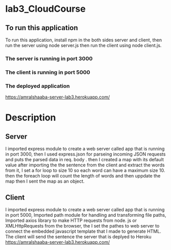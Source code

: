 # lab3_CloudCourse


## To run this application
 To run this application, install npm in the both sides server and client, then run the server using node server.js then run the client using node client.js.
 
### The server is running in port 3000
### The client is running in port 5000
### The deployed application 
https://amralshaaba-server-lab3.herokuapp.com/ 

# Description
## Server
I imported express module to create a web server called app that is running in port 3000, then I used express.json for parseing incoming JSON requests and puts the parsed data in req. body . then I created a map with its default value after importing the the sentence from the client and extract the words from it, I set a for loop to size 10 so each word can have a maximum size 10. then the foreach loop will count the length of words and then uppdate the map then I sent the map as an object. 

## Client
I imported express module to create a web server called app that is running in port 5000, Imported path module for handling and transforming file paths, Imported axios library to make HTTP requests from node. js or XMLHttpRequests from the browser, the I set the pathes to web server to connect the embedded javascript template that I made to generate HTML. The client will send the sentence the server that is deplyed to Heroku 
https://amralshaaba-server-lab3.herokuapp.com/ 
